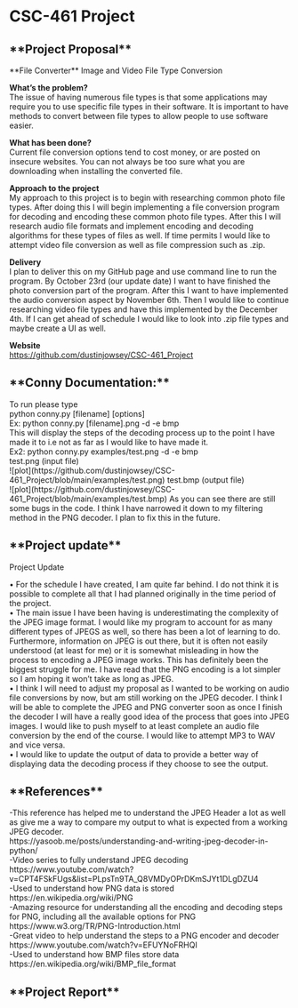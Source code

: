 # CSC-461 Project

<h2>**Project Proposal**</h2>
**File Converter**
Image and Video File Type Conversion

**What’s the problem?**    
The issue of having numerous file types is that some applications may require you to use specific
file types in their software. It is important to have methods to convert between file types to allow
people to use software easier.

**What has been done?**    
Current file conversion options tend to cost money, or are posted on insecure websites. You can
not always be too sure what you are downloading when installing the converted file.

**Approach to the project**    
My approach to this project is to begin with researching common photo file types. After doing this I
will begin implementing a file conversion program for decoding and encoding these common photo file
types. After this I will research audio file formats and implement encoding and decoding algorithms for
these types of files as well. If time permits I would like to attempt video file conversion as well as file
compression such as .zip.

**Delivery**    
I plan to deliver this on my GitHub page and use command line to run the program. By October 23rd
(our update date) I want to have finished the photo conversion part of the program. After this I want to
have implemented the audio conversion aspect by November 6th. Then I would like to continue
researching video file types and have this implemented by the December 4th. If I can get ahead of
schedule I would like to look into .zip file types and maybe create a UI as well.
 
**Website**    
https://github.com/dustinjowsey/CSC-461_Project

<h2>**Conny Documentation:**</h2>    
To run please type <br />
python conny.py [filename] [options] <br />
Ex: python conny.py [filename].png -d -e bmp<br />
This will display the steps of the decoding process up to the point I have made it to i.e not as far as I would like to have made it. <br />
Ex2: python conny.py examples/test.png -d -e bmp <br />
test.png (input file) <br />
![plot](https://github.com/dustinjowsey/CSC-461_Project/blob/main/examples/test.png)
test.bmp (output file) <br />
![plot](https://github.com/dustinjowsey/CSC-461_Project/blob/main/examples/test.bmp)
As you can see there are still some bugs in the code. I think I have narrowed it down to my filtering method in the PNG decoder. I plan to fix this in the future.
<br />
<h2>**Project update**</h2>    
									Project Update    
    
• For the schedule I have created, I am quite far behind. I do not think it is possible to complete all that I had planned originally in the time period of the project.       
• The main issue I have been having is underestimating the complexity of the JPEG image format. I would like my program to account for as many different types of JPEGS as well, so there has been a lot of learning to do. Furthermore, information on JPEG is out there, but it is often not easily understood (at least for me) or it is somewhat misleading in how the process to encoding a JPEG image works. This has definitely been the biggest struggle for me. I have read that the PNG encoding is a lot simpler so I am hoping it won’t take as long as JPEG.       
• I think I will need to adjust my proposal as I wanted to be working on audio file conversions by now, but am still working on the JPEG decoder. I think I will be able to complete the JPEG and PNG converter soon as once I finish the decoder I will have a really good idea of the process that goes into JPEG images. I would like to push myself to at least complete an audio file conversion by the end of the course. I would like to attempt MP3 to WAV and vice versa.        
• I would like to update the output of data to provide a better way of displaying data the decoding process if they choose to see the output.       
<h2>**References**</h2>
-This reference has helped me to understand the JPEG Header a lot as well as give me a way to compare my output to what is expected from a working JPEG decoder. <br />
https://yasoob.me/posts/understanding-and-writing-jpeg-decoder-in-python/ <br />
-Video series to fully understand JPEG decoding <br />
https://www.youtube.com/watch?v=CPT4FSkFUgs&list=PLpsTn9TA_Q8VMDyOPrDKmSJYt1DLgDZU4 <br />
-Used to understand how PNG data is stored <br />
https://en.wikipedia.org/wiki/PNG <br />
-Amazing resource for understanding all the encoding and decoding steps for PNG, including all the available options for PNG <br />
https://www.w3.org/TR/PNG-Introduction.html <br />
-Great video to help understand the steps to a PNG encoder and decoder <br />
https://www.youtube.com/watch?v=EFUYNoFRHQI <br />
-Used to understand how BMP files store data <br />
https://en.wikipedia.org/wiki/BMP_file_format <br />
<h2>**Project Report**</h2>


